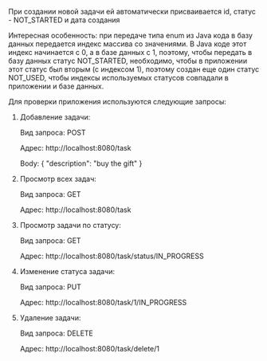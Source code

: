 При создании новой задачи ей автоматически присваивается id, статус - NOT_STARTED и дата создания

Интересная особенность: при передаче типа enum из Java кода в базу данных передается индекс массива со значениями. В Java коде этот индекс начинается с 0, а в базе данных с 1, поэтому, чтобы передать в базу данных статус NOT_STARTED, необходимо, чтобы в приложении этот статус был вторым (с индексом 1), поэтому создан еще один статус NOT_USED, чтобы индексы используемых статусов совпадали в приложении и базе данных.

Для проверки приложения используются следующие запросы:
1) Добавление задачи:

    Вид запроса: POST

    Адрес: http://localhost:8080/task

    Body: 
    {
   "description": "buy the gift"
   }


2) Просмотр всех задач:

   Вид запроса: GET

   Адрес: http://localhost:8080/task


3) Просмотр задачи по статусу:

    Вид запроса: GET

    Адрес: http://localhost:8080/task/status/IN_PROGRESS


4) Изменение статуса задачи:

    Вид запроса: PUT

    Адрес: http://localhost:8080/task/1/IN_PROGRESS


5) Удаление задачи:

    Вид запроса: DELETE

    Адрес: http://localhost:8080/task/delete/1

